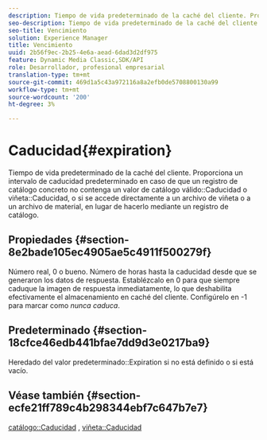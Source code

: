 ```yaml
---
description: Tiempo de vida predeterminado de la caché del cliente. Proporciona un intervalo de caducidad predeterminado en caso de que un registro de catálogo concreto no contenga un valor de caducidad de catálogo válido o de caducidad de viñeta, o si se accede directamente a un archivo de viñeta o a un archivo de material, en lugar de hacerlo mediante un registro de catálogo.
seo-description: Tiempo de vida predeterminado de la caché del cliente. Proporciona un intervalo de caducidad predeterminado en caso de que un registro de catálogo concreto no contenga un valor de caducidad de catálogo válido o de caducidad de viñeta, o si se accede directamente a un archivo de viñeta o a un archivo de material, en lugar de hacerlo mediante un registro de catálogo.
seo-title: Vencimiento
solution: Experience Manager
title: Vencimiento
uuid: 2b56f9ec-2b25-4e6a-aead-6dad3d2df975
feature: Dynamic Media Classic,SDK/API
role: Desarrollador, profesional empresarial
translation-type: tm+mt
source-git-commit: 469d1a5c43a972116a8a2efb0de5708800130a99
workflow-type: tm+mt
source-wordcount: '200'
ht-degree: 3%

---
```



# Caducidad{#expiration}

Tiempo de vida predeterminado de la caché del cliente. Proporciona un intervalo de caducidad predeterminado en caso de que un registro de catálogo concreto no contenga un valor de catálogo válido::Caducidad o viñeta::Caducidad, o si se accede directamente a un archivo de viñeta o a un archivo de material, en lugar de hacerlo mediante un registro de catálogo.

## Propiedades {#section-8e2bade105ec4905ae5c4911f500279f}

Número real, 0 o bueno. Número de horas hasta la caducidad desde que se generaron los datos de respuesta. Establézcalo en 0 para que siempre caduque la imagen de respuesta inmediatamente, lo que deshabilita efectivamente el almacenamiento en caché del cliente. Configúrelo en -1 para marcar como *nunca caduca*.

## Predeterminado {#section-18cfce46edb441bfae7dd9d3e0217ba9}

Heredado del valor predeterminado::Expiration si no está definido o si está vacío.

## Véase también {#section-ecfe21ff789c4b298344ebf7c647b7e7}

[catálogo::Caducidad](../../../../../ir-api/material-cat/image-rendering-api-ref/c-ir-material-catalog/c-ir-material-data-reference/r-ir-expiration-dataref.md#reference-5e93943abff54c93bf85aae3b911a3ce) ,  [viñeta::Caducidad](../../../../../ir-api/material-cat/image-rendering-api-ref/c-ir-material-catalog/c-ir-vignette-map-reference/r-ir-expiration-vignette.md#reference-df80829da93e4c0ab3f97a1792d9c74c)
